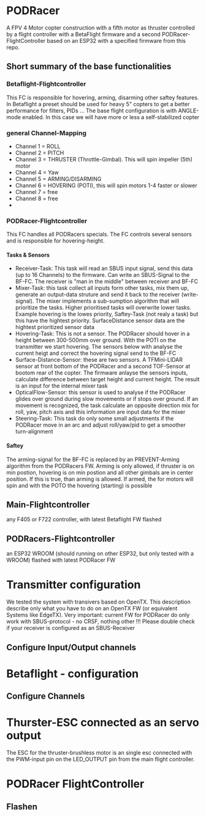 # PODRacer
A FPV 4 Motor copter construction with a fifth motor as thruster controlled by a flight controller with a BetaFlight firmware and a second PODRacer-FlightController based on an ESP32 with a specified firmware from this repo.

## Short summary of the base functionalities
### Betaflight-Flightcontroller
This FC is responsible for hovering, arming, disarming other saftey features. In Betaflight a preset should be used for heavy 5" copters to get a better performance for filters, PIDs ...
The base flight configuration is with ANGLE-mode enabled. In this case we will have more or less a self-stabilized copter

### general Channel-Mapping
* Channel 1 = ROLL
* Channel 2 = PITCH
* Channel 3 = THRUSTER (Throttle-Gimbal). This will spin impeller (5th) motor
* Channel 4 = Yaw
* Channel 5 = ARMING/DISARMING
* Channel 6 = HOVERING (POTI), this will spin motors 1-4 faster or slower
* Channel 7 = free
* Channel 8 = free
* 
### PODRacer-Flightcontroller
This FC handles all PODRacers specials. The FC controls several sensors and is responsible for hovering-height.

#### Tasks & Sensors
- Receiver-Task: This task will read an SBUS input signal, send this data (up to 16 Channels) to the firmware. Can write an SBUS-Signal to the BF-FC. The receiver is "man in the middle" between receiver and BF-FC
- Mixer-Task: this task collect all inputs form other tasks, mix them up, generate an output-data struture and send it back to the receiver (write-signal). The mixer implements a sub-sumption algorithm that will prioritize the tasks. Higher prioritised tasks will overwrite lower tasks. Example hovering is the lowes priority, Saftey-Task (not realy a task) but this have the hightest priority. SurfaceDistance sensor data are the hightest prioritized sensor data
- Hovering-Task: This is not a sensor. The PODRacer should hover in a height between 300-500mm over ground. With the POTI on the transmitter we start hovering. The sensors below with analyse the current heigt and correct the hovering signal send to the BF-FC
- Surface-Distance-Sensor: these are two sensors. A TFMini-LIDAR sensor at front bottom of the PODRacer and a second TOF-Sensor at bootom rear of the copter. The firmware anlayse the sensors inputs, calculate difference between target height and current height. The result is an input for the internal mixer task
- OpticalFlow-Sensor: this sensor is used to analyse if the PODRacer glides over ground during slow movements or if stops over ground. If an movement is recognized, the task calculate an opposite direction mix for roll, yaw, pitch axis and this information are input data for the mixer
- Steering-Task: This task do only some small adjustments if the PODRacer move in an arc and adjust roll/yaw/pid to get a smoother turn-alignment
  
#### Saftey
The arming-signal for the BF-FC is replaced by an PREVENT-Arming algorithm from the PODRacers FW. Arming is only allowed, if thruster is on min postion, hovering is on min postion and all other gimbals are in center position. If this is true, than arming is allowed. If armed, the for motors will spin and with the POTO the hovering (starting) is possible

## Main-Flightcontroller
any F405 or F722 controller, with latest Betaflight FW flashed

## PODRacers-Flightcontroller
an ESP32 WROOM (should running on other ESP32, but only tested with a WROOM)
flashed with latest PODRacer FW


# Transmitter configuration
We tested the system with transivers based on OpenTX. This description describe only what you have to do on an OpenTX FW (or equivalent Systems like EdgeTX).
Very important: current FW for PODRacer do only work with SBUS-protocol - no CRSF, nothing other !!! Please double check if your receiver is configured as an SBUS-Receiver

## Configure Input/Output channels


# Betaflight - configuration

## Configure Channels

# Thurster-ESC connected as an servo output
The ESC for the thruster-brushless motor is an single esc connected with the PWM-input pin on the LED_OUTPUT pin from the main flight controller.

# PODRacer FlightController
## Flashen

